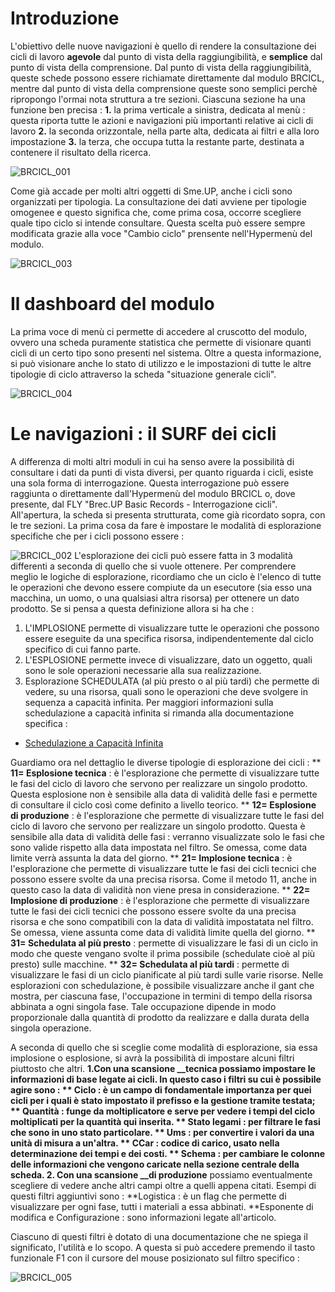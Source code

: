 # Introduzione

L'obiettivo delle nuove navigazioni è quello di rendere la consultazione dei cicli di lavoro __agevole__ dal punto di vista della raggiungibilità, e __semplice__ dal punto di vista della comprensione.
Dal punto di vista della raggiungibilità, queste schede possono essere richiamate direttamente dal modulo BRCICL, mentre dal punto di vista della comprensione queste sono semplici perchè ripropongo l'ormai nota struttura a tre sezioni.
Ciascuna sezione ha una funzione ben precisa : 
**1.** la prima verticale a sinistra, dedicata al menù :  questa riporta tutte le azioni e navigazioni più importanti relative ai cicli di lavoro
**2.** la seconda orizzontale, nella parte alta, dedicata ai filtri e alla loro impostazione
**3.** la terza, che occupa tutta la restante parte, destinata a contenere il risultato della ricerca.


![BRCICL_001](http://localhost:3000/immagini/MBDOC_OPE-BRCICL_01/BRCICL_001.png)

Come già accade per molti altri oggetti di Sme.UP, anche i cicli sono organizzati per tipologia.
La consultazione dei dati avviene per tipologie omogenee e questo significa che, come prima cosa, occorre scegliere quale tipo ciclo si intende consultare. Questa scelta può essere sempre modificata grazie alla voce "Cambio ciclo" prensente nell'Hypermenù del modulo.

![BRCICL_003](http://localhost:3000/immagini/MBDOC_OPE-BRCICL_01/BRCICL_003.png)

# Il dashboard del modulo

La prima voce di menù ci permette di accedere al cruscotto del modulo, ovvero una scheda puramente statistica che permette di visionare quanti cicli  di un certo tipo sono presenti nel sistema.
Oltre a questa informazione, si può visionare anche lo stato di utilizzo e le impostazioni di tutte le altre tipologie di ciclo attraverso la scheda "situazione generale cicli".

![BRCICL_004](http://localhost:3000/immagini/MBDOC_OPE-BRCICL_01/BRCICL_004.png)
# Le navigazioni :  il SURF dei cicli

A differenza di molti altri moduli in cui ha senso avere la possibilità di consultare i dati da punti di vista diversi, per quanto riguarda i cicli, esiste una sola forma di interrogazione.
Questa interrogazione può essere raggiunta o direttamente dall'Hypermenù del modulo BRCICL o, dove presente, dal FLY "Brec.UP Basic Records - Interrogazione cicli".
All'apertura, la scheda si presenta strutturata, come già ricordato sopra, con le tre sezioni.
La prima cosa da fare è impostare le modalità di esplorazione specifiche che per i cicli possono essere : 

![BRCICL_002](http://localhost:3000/immagini/MBDOC_OPE-BRCICL_01/BRCICL_002.png)
L'esplorazione dei cicli può essere fatta in 3 modalità differenti a seconda di quello che si vuole ottenere. Per comprendere meglio le logiche di esplorazione, ricordiamo che un ciclo è l'elenco di tutte le operazioni che devono essere compiute da un esecutore (sia esso una macchina, un uomo, o una qualsiasi altra risorsa) per ottenere un dato prodotto. Se si pensa a questa definizione allora si ha che : 
1. L'IMPLOSIONE permette di visualizzare tutte le operazioni che possono essere eseguite da una specifica risorsa, indipendentemente dal ciclo specifico di cui fanno parte.
2. L'ESPLOSIONE permette invece di visualizzare, dato un oggetto, quali sono le sole operazioni necessarie alla sua realizzazione.
3. Esplorazione SCHEDULATA (al più presto o al più tardi) che permette di vedere, su una risorsa, quali sono le operazioni che deve svolgere in sequenza a capacità infinita.
Per maggiori informazioni sulla schedulazione a capacità infinita si rimanda alla documentazione specifica : 
- [Schedulazione a Capacità Infinita](Sorgenti/MB/DOC/S5_001)

Guardiamo ora nel dettaglio le diverse tipologie di esplorazione dei cicli : 
** __11= Esplosione tecnica__  :  è l'esplorazione che permette di visualizzare tutte le fasi del ciclo di lavoro che servono per realizzare un singolo prodotto. Questa esplosione non è sensibile alla data di validità delle fasi e permette di consultare il ciclo così come definito a livello teorico.
** __12= Esplosione di produzione__ : è l'esplorazione che permette di visualizzare tutte le fasi del ciclo di lavoro che servono per realizzare un singolo prodotto. Questa è sensibile alla data di validità delle fasi :  verranno visualizzate solo le fasi che sono valide rispetto alla data impostata nel filtro. Se omessa, come data limite verrà assunta la data del giorno.
** __21= Implosione tecnica__ :  è l'esplorazione che permette di visualizzare tutte le fasi dei cicli tecnici che possono essere svolte da una precisa risorsa. Come il metodo 11, anche in questo caso la data di validità non viene presa in considerazione.
** __22= Implosione di produzione__ : è l'esplorazione che permette di visualizzare tutte le fasi dei cicli tecnici che possono essere svolte da una precisa risorsa e che sono compatibili con la data di validità impostatata nel filtro. Se omessa, viene assunta come data di validità limite quella del giorno.
** __31= Schedulata al più presto__ :  permette di visualizzare le fasi di un ciclo in modo che queste vengano svolte il prima possibile (schedulate cioè al più presto) sulle macchine.
** __32= Schedulata al più tardi__ :  permette di visualizzare le fasi di un ciclo pianificate al più tardi sulle varie risorse.
Nelle esplorazioni con schedulazione, è possibile visualizzare anche il gant che mostra, per ciascuna fase, l'occupazione in termini di tempo della risorsa abbinata a ogni singola fase. Tale occupazione dipende in modo proporzionale dalla quantità di prodotto da realizzare e dalla durata della singola operazione.

A seconda di quello che si sceglie come modalità di esplorazione, sia essa implosione o esplosione, si avrà la possibilità di impostare alcuni filtri piuttosto che altri.
**1.**Con una scansione __tecnica** possiamo impostare le informazioni di base legate ai cicli.
In questo caso i filtri su cui è possibile agire sono : 
** Ciclo :  è un campo di fondamentale importanza per quei cicli per i quali è stato impostato il prefisso e la gestione tramite testata;
** Quantità :  funge da moltiplicatore e serve per vedere i tempi del ciclo moltiplicati per la quantità qui inserita.
** Stato legami :  per filtrare le fasi che sono in uno stato particolare.
** Ums :  per convertire i valori da una unità di misura a un'altra.
** CCar :  codice di carico, usato nella determinazione dei tempi e dei costi.
** Schema :  per cambiare le colonne delle informazioni che vengono caricate nella sezione centrale della scheda.
**2.** Con una scansione __di produzione** possiamo eventualmente scegliere di vedere anche altri campi oltre a quelli appena citati.
Esempi di questi filtri aggiuntivi sono : 
**Logistica :  è un flag che permette di visualizzare per ogni fase, tutti i materiali a essa abbinati.
**Esponente di modifica e Configurazione :  sono informazioni legate all'articolo.

Ciascuno di questi filtri è dotato di una documentazione che ne spiega il significato, l'utilità e lo scopo. A questa si può accedere premendo il tasto funzionale F1 con il cursore del mouse posizionato sul filtro specifico : 

![BRCICL_005](http://localhost:3000/immagini/MBDOC_OPE-BRCICL_01/BRCICL_005.png)

